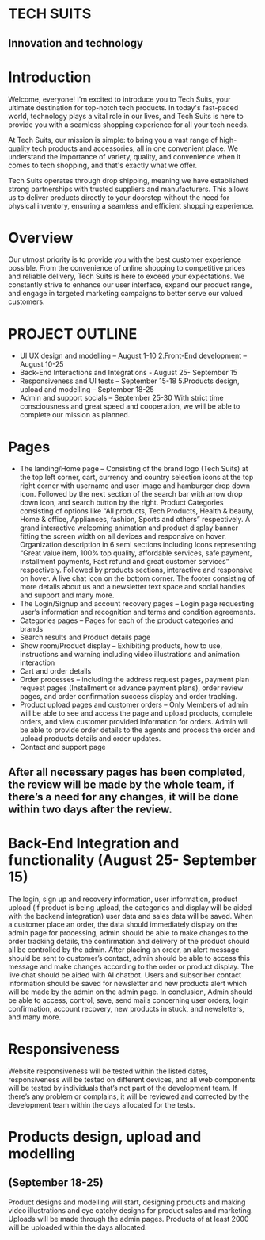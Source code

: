 # TECH SUITS
## Innovation and technology

# Introduction
Welcome, everyone! I'm excited to introduce you to Tech Suits, your ultimate destination for top-notch tech products. In today's fast-paced world, technology plays a vital role in our lives, and Tech Suits is here to provide you with a seamless shopping experience for all your tech needs.​

At Tech Suits, our mission is simple: to bring you a vast range of high-quality tech products and accessories, all in one convenient place. We understand the importance of variety, quality, and convenience when it comes to tech shopping, and that's exactly what we offer.​

Tech Suits operates through drop shipping, meaning we have established strong partnerships with trusted suppliers and manufacturers. This allows us to deliver products directly to your doorstep without the need for physical inventory, ensuring a seamless and efficient shopping experience.

# Overview
Our utmost priority is to provide you with the best customer experience possible. From the convenience of online shopping to competitive prices and reliable delivery, Tech Suits is here to exceed your expectations. We constantly strive to enhance our user interface, expand our product range, and engage in targeted marketing campaigns to better serve our valued customers.​

# PROJECT OUTLINE
- UI UX design and modelling – August 1-10 2.Front-End development – August 10-25
- Back-End Interactions and Integrations - August 25-
September 15
- Responsiveness and UI tests – September 15-18 5.Products design, upload and modelling – September
18-25
- Admin and support socials – September 25-30
With strict time consciousness and great speed and cooperation, we will be able to complete our mission as planned.

# Pages
- The landing/Home page – Consisting of the brand logo (Tech Suits) at the top left corner, cart, currency and country selection icons at the top right corner with username and user image and hamburger drop down icon. Followed by the next section of the search bar with arrow drop down icon, and search button by the right. Product Categories consisting of options like “All products, Tech Products, Health & beauty, Home & office, Appliances, fashion, Sports and others” respectively. A grand interactive welcoming animation and product
display banner fitting the screen width on all devices and responsive on hover. Organization description in 6 semi sections including Icons representing “Great value item, 100% top quality, affordable services, safe payment, installment payments, Fast refund and great customer services” respectively. Followed by products sections, interactive and responsive on hover. A live chat icon on the bottom corner. The footer consisting of more details about us and a newsletter text space and social handles and support and many more.
- The Login/Signup and account recovery pages – Login page requesting user’s information and recognition and terms and condition agreements.
- Categories pages – Pages for each of the product categories and brands
- Search results and Product details page
- Show room/Product display – Exhibiting products, how to use,
instructions and warning including video illustrations and animation
interaction
- Cart and order details
- Order processes – including the address request pages, payment plan
request pages (Installment or advance payment plans), order review pages, and order confirmation success display and order tracking.
- Product upload pages and customer orders – Only Members of admin will be able to see and access the page and upload products, complete orders, and view customer provided information for orders. Admin will be able to provide order details to the agents and process the order and upload products details and order updates.
- Contact and support page

## After all necessary pages has been completed, the review will be made by the whole team, if there’s a need for any changes, it will be done within two days after the review.
# Back-End Integration and functionality (August 25- September 15)
The login, sign up and recovery information, user information, product upload (if product is being upload, the categories and display will be aided with the backend integration) user data and sales data will be saved. When a customer place an order, the data should immediately display on the admin page for processing, admin should be able to make changes to the order tracking details, the confirmation and delivery of the product should all be controlled by the admin. After placing an order, an alert message should be sent to customer’s contact, admin should be able to access this message and make changes according to the order or product display. The live chat should be aided with AI chatbot. Users and subscriber contact information should be saved for newsletter and new products alert which will be made by the admin on the admin page. In conclusion, Admin should be able to access, control, save, send mails concerning user orders, login confirmation, account recovery, new products in stuck, and newsletters, and many more.

# Responsiveness 
Website responsiveness will be tested within the listed dates, responsiveness will be tested on different devices, and all web components will be tested by individuals that’s not part of the development team. If there’s any problem or complains, it will be reviewed and corrected by the development team within the days allocated for the tests.
# Products design, upload and modelling
## (September 18-25)
Product designs and modelling will start, designing products and making video illustrations and eye catchy designs for product sales and marketing. Uploads will be made through the admin pages. Products of at least 2000 will be uploaded within the days allocated.
